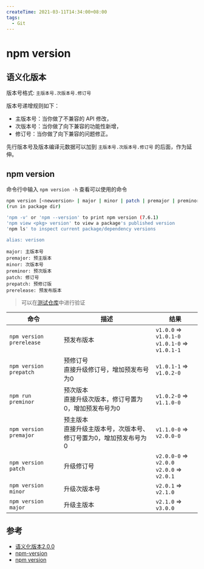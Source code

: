 ```yaml
---
createTime: 2021-03-11T14:34:00+08:00
tags:
  - Git
---
```


# npm version



## 语义化版本

版本号格式: `主版本号.次版本号.修订号`

版本号递增规则如下：

- 主版本号：当你做了不兼容的 API 修改，
- 次版本号：当你做了向下兼容的功能性新增，
- 修订号：当你做了向下兼容的问题修正。

先行版本号及版本编译元数据可以加到 `主版本号.次版本号.修订号` 的后面，作为延伸。

## npm version

命令行中输入 `npm version -h` 查看可以使用的命令

```sh
npm version [<newversion> | major | minor | patch | premajor | preminor | prepatch | prerelease [--preid=<prerelease-id>] | from-git]
(run in package dir)

'npm -v' or 'npm --version' to print npm version (7.6.1)
'npm view <pkg> version' to view a package's published version
'npm ls' to inspect current package/dependency versions

alias: verison
```



```
major: 主版本号
premajor: 预主版本
minor: 次版本号
preminor: 预次版本
patch: 修订号
prepatch: 预修订版
prerelease: 预发布版本
```


> 可以在[测试仓库](https://github.com/Anonymity94/npm-version-test)中进行验证

| 命令                     | 描述                                                         | 结果                                                 |
| ------------------------ | ------------------------------------------------------------ | ---------------------------------------------------- |
| `npm version prerelease` | 预发布版本                                                   | `v1.0.0` => `v1.0.1-0`<br />`v1.0.1-0` => `v1.0.1-1` |
| `npm version prepatch`   | 预修订号<br />直接升级修订号，增加预发布号为0                | `v1.0.1-1` => `v1.0.2-0`                             |
| `npm run preminor`       | 预次版本<br />直接升级次版本，修订号置为0，增加预发布号为0   | `v1.0.2-0` => `v1.1.0-0`                             |
| `npm version premajor`   | 预主版本<br />直接升级主版本号，次版本号、修订号置为0，增加预发布号为0 | `v1.1.0-0` => `v2.0.0-0`                             |
| `npm version patch`      | 升级修订号                                                   | `v2.0.0-0` => `v2.0.0`<br />`v2.0.0` => `v2.0.1`     |
| `npm version minor`      | 升级次版本号                                                 | `v2.0.1` => `v2.1.0`                                 |
| `npm version major`      | 升级主版本                                                   | `v2.1.0` => `v3.0.0`                                 |




## 参考

- [语义化版本2.0.0](https://semver.org/lang/zh-CN/)
- [npm-version](https://docs.npmjs.com/cli/v7/commands/npm-version)
- [npm version](https://www.axihe.com/api/npm/cli/npm-version.html)

